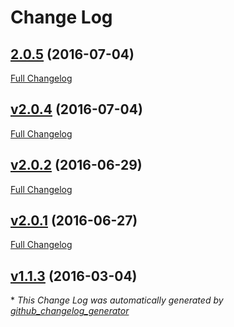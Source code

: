 # Change Log

## [2.0.5](https://github.com/marcoscaceres/async/tree/2.0.5) (2016-07-04)
[Full Changelog](https://github.com/marcoscaceres/async/compare/v2.0.4...2.0.5)

## [v2.0.4](https://github.com/marcoscaceres/async/tree/v2.0.4) (2016-07-04)
[Full Changelog](https://github.com/marcoscaceres/async/compare/v2.0.2...v2.0.4)

## [v2.0.2](https://github.com/marcoscaceres/async/tree/v2.0.2) (2016-06-29)
[Full Changelog](https://github.com/marcoscaceres/async/compare/v2.0.1...v2.0.2)

## [v2.0.1](https://github.com/marcoscaceres/async/tree/v2.0.1) (2016-06-27)
[Full Changelog](https://github.com/marcoscaceres/async/compare/v1.1.3...v2.0.1)

## [v1.1.3](https://github.com/marcoscaceres/async/tree/v1.1.3) (2016-03-04)


\* *This Change Log was automatically generated by [github_changelog_generator](https://github.com/skywinder/Github-Changelog-Generator)*